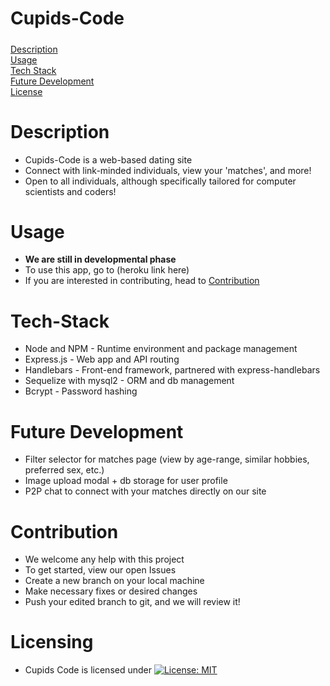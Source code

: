 # Cupids-Code 

#####
[Description](#Description)  
[Usage](#Usage)  
[Tech Stack](#Tech-Stack)  
[Future Development](#emphasis)  
[License](#license)  

# Description
- Cupids-Code is a web-based dating site 
- Connect with link-minded individuals, view your 'matches', and more! 
- Open to all individuals, although specifically tailored for computer scientists and coders!
# Usage
- **We are still in developmental phase**
- To use this app, go to (heroku link here)
- If you are interested in contributing, head to [Contribution](#Contribution)

# Tech-Stack 
- Node and NPM - Runtime environment and package management
- Express.js - Web app and API routing
- Handlebars - Front-end framework, partnered with express-handlebars 
- Sequelize with mysql2 - ORM and db management
- Bcrypt - Password hashing

# Future Development
- Filter selector for matches page (view by age-range, similar hobbies, preferred sex, etc.)
- Image upload modal + db storage for user profile
- P2P chat to connect with your matches directly on our site

# Contribution
- We welcome any help with this project
- To get started, view our open Issues
- Create a new branch on your local machine
- Make necessary fixes or desired changes
- Push your edited branch to git, and we will review it!

# Licensing
- Cupids Code is licensed under [![License: MIT](https://img.shields.io/badge/License-MIT-yellow.svg)](https://opensource.org/licenses/MIT)

